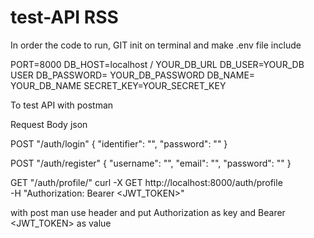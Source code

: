 # test-API RSS

<p> In order the code to run, 
  GIT init on terminal and make .env file include
  
PORT=8000
DB_HOST=localhost / YOUR_DB_URL
DB_USER=YOUR_DB USER
DB_PASSWORD= YOUR_DB_PASSWORD
DB_NAME= YOUR_DB_NAME
SECRET_KEY=YOUR_SECRET_KEY


</p>
<p>To test API with postman </p>

<p>Request Body json</p>
<p> POST "/auth/login"
  {
  "identifier": "",
  "password": ""
}
  
  POST "/auth/register"
  {
  "username": "",
  "email": "",
  "password": ""
}

  GET "/auth/profile/"
curl -X GET http://localhost:8000/auth/profile \
-H "Authorization: Bearer <JWT_TOKEN>"
  
  with post man use header and put Authorization as key and Bearer <JWT_TOKEN> as value
  
  </p>
